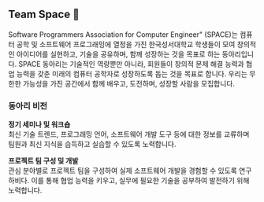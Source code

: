 ## Team Space 👋
Software Programmers Association for Computer Engineer" (SPACE)는 컴퓨터 공학 및 소프트웨어 프로그래밍에 열정을 가진 한국성서대학교 학생들이 모여 창의적인 아이디어를 실현하고, 기술을 공유하며, 함께 성장하는 것을 목표로 하는 동아리입니다. SPACE 동아리는 기술적인 역량뿐만 아니라, 회원들이 창의적 문제 해결 능력과 협업 능력을 갖춘 미래의 컴퓨터 공학자로 성장하도록 돕는 것을 목표로 합니다. 우리는 무한한 가능성을 가진 공간에서 함께 배우고, 도전하며, 성장할 사람을 모집합니다.

### 동아리 비전
**정기 세미나 및 워크숍**
<br>
최신 기술 트렌드, 프로그래밍 언어, 소프트웨어 개발 도구 등에 대한 정보를 교류하며 팀원과 최신 지식을 습득하고 실습할 수 있도록 노력합니다.

**프로젝트 팀 구성 및 개발**
<br>
관심 분야별로 프로젝트 팀을 구성하여 실제 소프트웨어 개발을 경험할 수 있도록 연구하비다. 이를 통해 협업 능력을 키우고, 실무에 필요한 기술을 공부하여 발전하기 위해 노력합니다.


